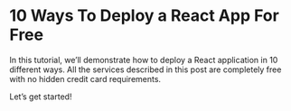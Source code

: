 # 10 Ways To Deploy a React App For Free
In this tutorial, we’ll demonstrate how to deploy a React application in 10 different ways. All the services described in this post are completely free with no hidden credit card requirements.

Let’s get started!